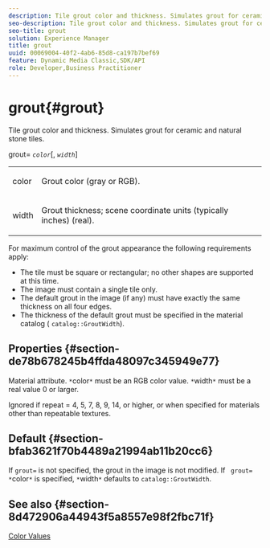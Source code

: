 ```yaml
---
description: Tile grout color and thickness. Simulates grout for ceramic and natural stone tiles.
seo-description: Tile grout color and thickness. Simulates grout for ceramic and natural stone tiles.
seo-title: grout
solution: Experience Manager
title: grout
uuid: 00069004-40f2-4ab6-85d8-ca197b7bef69
feature: Dynamic Media Classic,SDK/API
role: Developer,Business Practitioner
---
```


# grout{#grout}

Tile grout color and thickness. Simulates grout for ceramic and natural stone tiles.

grout= *`color`*[, *`width`*]

<table id="simpletable_302B78CFC8F14E0F962D1D2064AD1371"> 
 <tr class="strow"> 
  <td class="stentry"> <p> <span class="codeph"> <span class="varname"> color </span> </span> </p> </td> 
  <td class="stentry"> <p>Grout color (gray or RGB). </p> </td> 
 </tr> 
 <tr class="strow"> 
  <td class="stentry"> <p> <span class="codeph"> <span class="varname"> width </span> </span> </p> </td> 
  <td class="stentry"> <p>Grout thickness; scene coordinate units (typically inches) (real). </p> </td> 
 </tr> 
</table>

For maximum control of the grout appearance the following requirements apply:

* The tile must be square or rectangular; no other shapes are supported at this time. 
* The image must contain a single tile only. 
* The default grout in the image (if any) must have exactly the same thickness on all four edges. 
* The thickness of the default grout must be specified in the material catalog ( `catalog::GroutWidth`).

## Properties {#section-de78b678245b4ffda48097c345949e77}

Material attribute. `*`color`*` must be an RGB color value. `*`width`*` must be a real value 0 or larger.

Ignored if repeat = 4, 5, 7, 8, 9, 14, or higher, or when specified for materials other than repeatable textures.

## Default {#section-bfab3621f70b4489a21994ab11b20cc6}

If `grout=` is not specified, the grout in the image is not modified. If ` grout= *`color`*` is specified, `*`width`*` defaults to `catalog::GroutWidth`.

## See also {#section-8d472906a44943f5a8557e98f2fbc71f}

[Color Values](../../../../../ir-api/http-protocol/image-rendering-api-ref/c-ir-http-protocol-ref/c-ir-http-protocol-syntax-and-features/r-ir-color-values.md#reference-657f95c0841742d2a55a48bc938303f6) 
